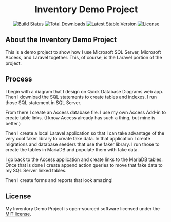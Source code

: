 <h1 align="center">Inventory Demo Project</h1>

<p align="center">
<a href="https://github.com/laravel/framework/actions"><img src="https://github.com/laravel/framework/workflows/tests/badge.svg" alt="Build Status"></a>
<a href="https://packagist.org/packages/laravel/framework"><img src="https://img.shields.io/packagist/dt/laravel/framework" alt="Total Downloads"></a>
<a href="https://packagist.org/packages/laravel/framework"><img src="https://img.shields.io/packagist/v/laravel/framework" alt="Latest Stable Version"></a>
<a href="https://packagist.org/packages/laravel/framework"><img src="https://img.shields.io/packagist/l/laravel/framework" alt="License"></a>
</p>

## About the Inventory Demo Project

This is a demo project to show how I use Microsoft SQL Server, Microsoft Access, and Laravel together. This, of course, is the Laravel portion of the project.

## Process

I begin with a diagram that I design on Quick Database Diagrams web app. Then I download the SQL statements to create tables and indexes. I run those SQL statement in SQL Server.

From there I create an Access database file. I use my own Access Add-in to create table links. (I know Access already has such a thing, but mine is better.)

Then I create a local Laravel application so that I can take advantage of the very cool faker library to create fake data. In that application I create migrations and database seeders that use the faker library. I run those to create the tables in MariaDB and populate them with fake data.

I go back to the Access application and create links to the MariaDB tables. Once that is done I create append action queries to move that fake data to my SQL Server linked tables.

Then I create forms and reports that look amazing!

## License

My Inventory Demo Project is open-sourced software licensed under the [MIT license](https://opensource.org/licenses/MIT).
